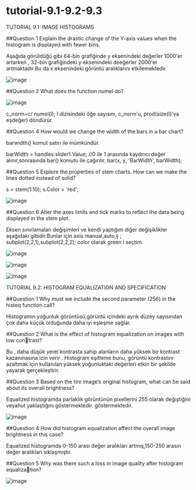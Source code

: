 # tutorial-9.1-9.2-9.3


 TUTORIAL 9.1: IMAGE HISTOGRAMS
 
 
##Question 1 Explain the drastic change of the Y-axis values when the histogram is displayed with fewer bins.

Aşağıda görüldüğü gibi 64-bin grafiğinde y eksenindeki değerler 1000'er artarken , 32-bin grafiğindeki y eksenindeki deeğerler 2000'er artmaktadır.Bu da x eksenindeki görüntü aralıklarını etkilemektedir.

![image](https://user-images.githubusercontent.com/49070852/160065985-a092c2c2-e179-4459-a870-ca892a9ce3ec.png)


##Question 2 What does the function numel do?

![image](https://user-images.githubusercontent.com/49070852/160069394-2874f1f4-b860-4d69-a80b-176a16963e81.png)


c_norm=c/ numel(I); I dizisindeki öğe sayısını, c_norm'u, prod(size(I)'ya eşdeğer) döndürür.


##Question 4 How would we change the width of the bars in a bar chart?

barwidth() komut satırı ile mümkündür.

barWidth = handles.slider1.Value; //0 ile 1 arasında kaydırıcı değer alınır,sonrasında bar() komutu ile çağırılır.
bar(x, y, 'BarWidth', barWidth);

##Question 5 Explore the properties of stem charts. How can we make the lines dotted instead of solid?


s = stem(1:10);
s.Color = 'red';



![image](https://user-images.githubusercontent.com/49070852/160072349-481c5306-219b-4783-b013-a286652a0f7a.png)



##Question 6 Alter the axes limits and tick marks to reflect the data being displayed in the stem plot.

Eksen sınırlamaları değişimleri ve kendi yaptığım diğer değişiklikler aşağıdaki gibidir.Bunlar için axis manual,auto,ij ; subplot(2,2,1),subplot(2,2,2); color olarak green i seçtim.


![image](https://user-images.githubusercontent.com/49070852/160073716-c944733f-c02e-4805-bd9a-7841da88522a.png)

![image](https://user-images.githubusercontent.com/49070852/160073768-a602d4f9-fa55-4856-88f6-cded3dd98186.png)

![image](https://user-images.githubusercontent.com/49070852/160074182-ef07f3a9-f428-48ee-9dad-3caba7b754fe.png)


 TUTORIAL 9.2: HISTOGRAM EQUALIZATION AND SPECIFICATION
 
 ##Question 1 Why must we include the second parameter (256) in the histeq function call?
 
 Histogramın yoğunluk görüntüsü,görüntü içindeki ayrık düzey sayısından çok daha küçük olduğunda daha iyi eşleşme sağlar.
 
 ##Question 2 What is the effect of histogram equalization on images with low contrast?
 
 Bu , daha düşük yerel kontrasta sahip alanların daha yüksek bir kontrast kazanmasına izin verir . Histogram eşitleme bunu, görüntü kontrastını azaltmak için kullanılan yüksek yoğunluktaki değerleri etkin bir şekilde yayarak gerçekleştirir.
 
##Question 3 Based on the tire image’s original histogram, what can be said about its overall brightness?

Equalized histogramda parlaklık görüntünün pixellerini 255 olarak değiştiğini veyahut yaklaştığını göstermektedir. göstermektedir.

![image](https://user-images.githubusercontent.com/49070852/160077650-673370da-efa0-45cd-886f-12d2e21fecd8.png)

##Question 4 How did histogram equalization affect the overall image brightness in this case?

Equalized histogramda 0-150 arası değer aralıkları artmış,150-250 arasın değer aralıkları sıklaşmıştır.

##Question 5 Why was there such a loss in image quality after histogram equalization?

![image](https://user-images.githubusercontent.com/49070852/160078457-7b4e7b87-e622-4224-92ce-5d53a4710253.png)





